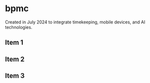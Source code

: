 # bpmc
Created in July 2024 to integrate timekeeping, mobile devices, and AI technologies.

## Item 1

## Item 2

## Item 3

